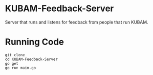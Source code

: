 # KUBAM-Feedback-Server
Server that runs and listens for feedback from people that run KUBAM.

# Running Code

```
git clone
cd KUBAM-Feedback-Server
go get
go run main.go
```
